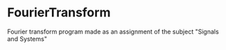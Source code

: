 # FourierTransform
Fourier transform program made as an assignment of the subject "Signals and Systems"

